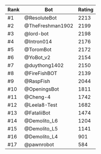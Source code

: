 Rank|Bot|Rating
---|---|---
#1|@ResoluteBot|2213
#2|@TheFreshman1902|2199
#3|@lord-bot|2198
#4|@Intron014|2176
#5|@ToromBot|2172
#6|@YoBot_v2|2154
#7|@duythong1402|2150
#8|@FireFishBOT|2139
#9|@RaspFish|2044
#10|@OpeningsBot|1811
#11|@Cheng-4|1742
#12|@Leela8-Test|1682
#13|@FataliiBot|1474
#14|@Demolito_L6|1204
#15|@Demolito_L5|1141
#16|@Demolito_L4|901
#17|@pawnrobot|584
